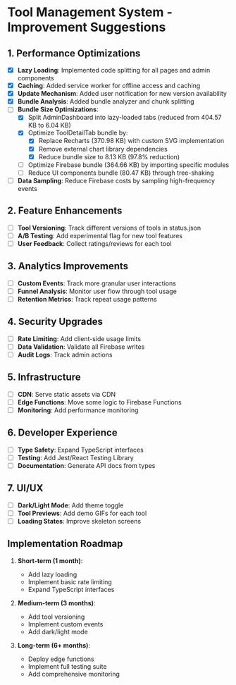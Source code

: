 # Tool Management System - Improvement Suggestions

## 1. Performance Optimizations
- [x] **Lazy Loading**: Implemented code splitting for all pages and admin components
- [x] **Caching**: Added service worker for offline access and caching
- [x] **Update Mechanism**: Added user notification for new version availability
- [x] **Bundle Analysis**: Added bundle analyzer and chunk splitting
- [ ] **Bundle Size Optimizations**:
  - [x] Split AdminDashboard into lazy-loaded tabs (reduced from 404.57 KB to 6.04 KB)
  - [x] Optimize ToolDetailTab bundle by:
    - [x] Replace Recharts (370.98 KB) with custom SVG implementation
    - [x] Remove external chart library dependencies
    - [x] Reduce bundle size to 8.13 KB (97.8% reduction)
  - [ ] Optimize Firebase bundle (364.66 KB) by importing specific modules
  - [ ] Reduce UI components bundle (80.47 KB) through tree-shaking
- [ ] **Data Sampling**: Reduce Firebase costs by sampling high-frequency events

## 2. Feature Enhancements
- [ ] **Tool Versioning**: Track different versions of tools in status.json
- [ ] **A/B Testing**: Add experimental flag for new tool features
- [ ] **User Feedback**: Collect ratings/reviews for each tool

## 3. Analytics Improvements
- [ ] **Custom Events**: Track more granular user interactions
- [ ] **Funnel Analysis**: Monitor user flow through tool usage
- [ ] **Retention Metrics**: Track repeat usage patterns

## 4. Security Upgrades
- [ ] **Rate Limiting**: Add client-side usage limits
- [ ] **Data Validation**: Validate all Firebase writes
- [ ] **Audit Logs**: Track admin actions

## 5. Infrastructure
- [ ] **CDN**: Serve static assets via CDN
- [ ] **Edge Functions**: Move some logic to Firebase Functions
- [ ] **Monitoring**: Add performance monitoring

## 6. Developer Experience
- [ ] **Type Safety**: Expand TypeScript interfaces
- [ ] **Testing**: Add Jest/React Testing Library
- [ ] **Documentation**: Generate API docs from types

## 7. UI/UX
- [ ] **Dark/Light Mode**: Add theme toggle
- [ ] **Tool Previews**: Add demo GIFs for each tool
- [ ] **Loading States**: Improve skeleton screens

## Implementation Roadmap
1. **Short-term (1 month)**:
   - Add lazy loading
   - Implement basic rate limiting
   - Expand TypeScript interfaces

2. **Medium-term (3 months)**:
   - Add tool versioning
   - Implement custom events
   - Add dark/light mode

3. **Long-term (6+ months)**:
   - Deploy edge functions
   - Implement full testing suite
   - Add comprehensive monitoring
